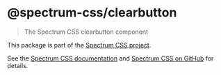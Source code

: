 # @spectrum-css/clearbutton
> The Spectrum CSS clearbutton component

This package is part of the [Spectrum CSS project](https://github.com/adobe/spectrum-css).

See the [Spectrum CSS documentation](https://opensource.adobe.com/spectrum-css/) and [Spectrum CSS on GitHub](https://github.com/adobe/spectrum-css) for details.
